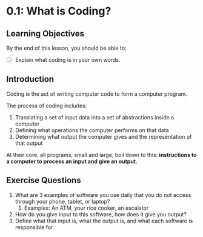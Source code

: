 # 0.1: What is Coding?

## Learning Objectives

By the end of this lesson, you should be able to:

* [ ] Explain what coding is in your own words.

## Introduction

Coding is the act of writing computer code to form a computer program.

The process of coding includes:

1. Translating a set of input data into a set of abstractions inside a computer
2. Defining what operations the computer performs on that data
3. Determining what output the computer gives and the representation of that output

At their core, all programs, small and large, boil down to this: **instructions to a computer to process an input and give an output**.

## Exercise Questions

1. What are 3 examples of software you use daily that you do not access through your phone, tablet, or laptop?
   1. Examples: An ATM, your rice cooker, an escalator
2. How do you give input to this software, how does it give you output?
3. Define what that input is, what the output is, and what each software is responsible for.
